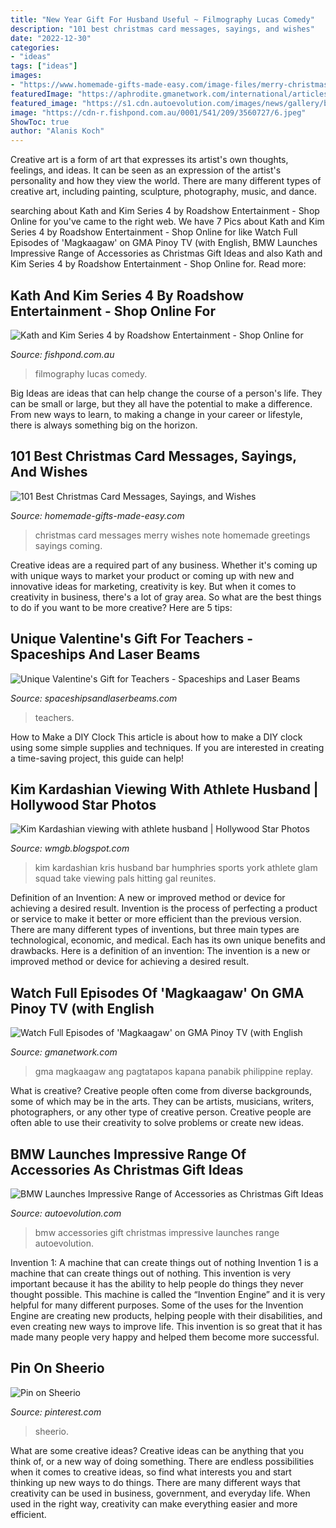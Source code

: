 ```yaml
---
title: "New Year Gift For Husband Useful ~ Filmography Lucas Comedy"
description: "101 best christmas card messages, sayings, and wishes"
date: "2022-12-30"
categories:
- "ideas"
tags: ["ideas"]
images:
- "https://www.homemade-gifts-made-easy.com/image-files/merry-christmas-images-misc-cheerful-note-600x900.jpg"
featuredImage: "https://aphrodite.gmanetwork.com/international/articles/original/MAGKAAGAW_TCARD_FINAL__20200305180052.jpg"
featured_image: "https://s1.cdn.autoevolution.com/images/news/gallery/bmw-launches-impressive-range-of-accessories-as-christmas-gift-ideas-photo-gallery_8.jpg"
image: "https://cdn-r.fishpond.com.au/0001/541/209/3560727/6.jpeg"
ShowToc: true
author: "Alanis Koch"
---
```



Creative art is a form of art that expresses its artist's own thoughts, feelings, and ideas. It can be seen as an expression of the artist's personality and how they view the world. There are many different types of creative art, including painting, sculpture, photography, music, and dance.

	

		
searching about Kath and Kim Series 4 by Roadshow Entertainment - Shop Online for you've came to the right web. We have 7 Pics about Kath and Kim Series 4 by Roadshow Entertainment - Shop Online for like Watch Full Episodes of &#039;Magkaagaw&#039; on GMA Pinoy TV (with English, BMW Launches Impressive Range of Accessories as Christmas Gift Ideas and also Kath and Kim Series 4 by Roadshow Entertainment - Shop Online for. Read more:
		
    
## Kath And Kim Series 4 By Roadshow Entertainment - Shop Online For

<img loading=lazy src="https://cdn-r.fishpond.com.au/0001/541/209/3560727/6.jpeg" onerror="this.onerror=null;this.src='https://tse2.mm.bing.net/th?id=OIP.Eir5WVO1NoT-2w_Wfsr0uwAAAA&amp;pid=15.1';" alt="Kath and Kim Series 4 by Roadshow Entertainment - Shop Online for">

_Source: fishpond.com.au_

>filmography lucas comedy. 

	

Big Ideas are ideas that can help change the course of a person's life. They can be small or large, but they all have the potential to make a difference. From new ways to learn, to making a change in your career or lifestyle, there is always something big on the horizon.

    
## 101 Best Christmas Card Messages, Sayings, And Wishes

<img loading=lazy src="https://www.homemade-gifts-made-easy.com/image-files/merry-christmas-images-misc-cheerful-note-600x900.jpg" onerror="this.onerror=null;this.src='https://tse4.mm.bing.net/th?id=OIP.OtK_yqpa9soWQOE27PzcGgHaLH&amp;pid=15.1';" alt="101 Best Christmas Card Messages, Sayings, and Wishes">

_Source: homemade-gifts-made-easy.com_

>christmas card messages merry wishes note homemade greetings sayings coming. 

	

Creative ideas are a required part of any business. Whether it's coming up with unique ways to market your product or coming up with new and innovative ideas for marketing, creativity is key. But when it comes to creativity in business, there's a lot of gray area. So what are the best things to do if you want to be more creative? Here are 5 tips: 

    
## Unique Valentine&#039;s Gift For Teachers - Spaceships And Laser Beams

<img loading=lazy src="https://spaceshipsandlaserbeams.com/wp-content/uploads/2015/09/inexpensive-unique-teacher-gift-idea-6653.jpg" onerror="this.onerror=null;this.src='https://tse4.mm.bing.net/th?id=OIP.qyhuiNSiM998haLd9ryYEwHaLH&amp;pid=15.1';" alt="Unique Valentine&#039;s Gift for Teachers - Spaceships and Laser Beams">

_Source: spaceshipsandlaserbeams.com_

>teachers. 

	

How to Make a DIY Clock
This article is about how to make a DIY clock using some simple supplies and techniques. If you are interested in creating a time-saving project, this guide can help!

    
## Kim Kardashian Viewing With Athlete Husband | Hollywood Star Photos

<img loading=lazy src="http://4.bp.blogspot.com/-EJ4g9hCN6L8/ToGZfYAPfvI/AAAAAAAAY4w/Y5smS8X-2Uw/s1600/Kim%2BKardashian%2Bviewing%2Bwith%2Bathlete%2Bhusband%2B3.jpg" onerror="this.onerror=null;this.src='https://tse3.mm.bing.net/th?id=OIP.I2qHvBs2eDM8ZBlRd0BR2gAAAA&amp;pid=15.1';" alt="Kim Kardashian viewing with athlete husband | Hollywood Star Photos">

_Source: wmgb.blogspot.com_

>kim kardashian kris husband bar humphries sports york athlete glam squad take viewing pals hitting gal reunites. 

	

Definition of an Invention: A new or improved method or device for achieving a desired result.
Invention is the process of perfecting a product or service to make it better or more efficient than the previous version. There are many different types of inventions, but three main types are technological, economic, and medical. Each has its own unique benefits and drawbacks. Here is a definition of an invention: 
The invention is a new or improved method or device for achieving a desired result.

    
## Watch Full Episodes Of &#039;Magkaagaw&#039; On GMA Pinoy TV (with English

<img loading=lazy src="https://aphrodite.gmanetwork.com/international/articles/original/MAGKAAGAW_TCARD_FINAL__20200305180052.jpg" onerror="this.onerror=null;this.src='https://tse4.mm.bing.net/th?id=OIP.CG__Fzstr3RN-J20KVnrvAHaEE&amp;pid=15.1';" alt="Watch Full Episodes of &#039;Magkaagaw&#039; on GMA Pinoy TV (with English">

_Source: gmanetwork.com_

>gma magkaagaw ang pagtatapos kapana panabik philippine replay. 

	

What is creative?
Creative people often come from diverse backgrounds, some of which may be in the arts. They can be artists, musicians, writers, photographers, or any other type of creative person. Creative people are often able to use their creativity to solve problems or create new ideas.

    
## BMW Launches Impressive Range Of Accessories As Christmas Gift Ideas

<img loading=lazy src="https://s1.cdn.autoevolution.com/images/news/gallery/bmw-launches-impressive-range-of-accessories-as-christmas-gift-ideas-photo-gallery_8.jpg" onerror="this.onerror=null;this.src='https://tse3.mm.bing.net/th?id=OIP.39qKIiBGoO6wf5qtY43XsgHaFA&amp;pid=15.1';" alt="BMW Launches Impressive Range of Accessories as Christmas Gift Ideas">

_Source: autoevolution.com_

>bmw accessories gift christmas impressive launches range autoevolution. 

	

Invention 1: A machine that can create things out of nothing
Invention 1 is a machine that can create things out of nothing. This invention is very important because it has the ability to help people do things they never thought possible. This machine is called the “Invention Engine” and it is very helpful for many different purposes. Some of the uses for the Invention Engine are creating new products, helping people with their disabilities, and even creating new ways to improve life. This invention is so great that it has made many people very happy and helped them become more successful.

    
## Pin On Sheerio

<img loading=lazy src="https://i.pinimg.com/736x/df/cc/06/dfcc060709a2ae36b211dd0710f62bdc.jpg" onerror="this.onerror=null;this.src='https://tse1.mm.bing.net/th?id=OIP.NffljSoWpeGwY6-tyOpfVQHaJ3&amp;pid=15.1';" alt="Pin on Sheerio">

_Source: pinterest.com_

>sheerio. 

	

What are some creative ideas?
Creative ideas can be anything that you think of, or a new way of doing something. There are endless possibilities when it comes to creative ideas, so find what interests you and start thinking up new ways to do things. There are many different ways that creativity can be used in business, government, and everyday life. When used in the right way, creativity can make everything easier and more efficient.

